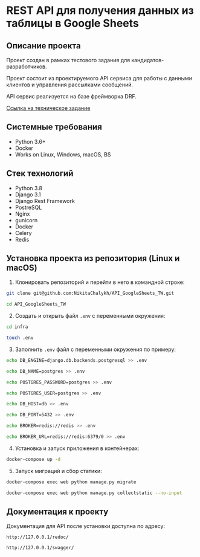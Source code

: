 REST API для получения данных из таблицы в Google Sheets
=====

Описание проекта
----------

Проект создан в рамках тестового задания для кандидатов-разработчиков. 

Проект состоит из проектируемого API сервиса для работы с данными клиентов и управления рассылками сообщений.

API сервис реализуется на базе фреймворка DRF.

[Ссылка на техническое задание]([https://www.craft.do/s/n6OVYFVUpq0o6L](https://kanalservis.notion.site/kanalservis/Python-82f517c516d041b8aca227f0a44ed1f1))

Системные требования
----------
* Python 3.6+
* Docker
* Works on Linux, Windows, macOS, BS

Стек технологий
----------
* Python 3.8
* Django 3.1
* Django Rest Framework
* PostreSQL
* Nginx
* gunicorn
* Docker
* Celery
* Redis

Установка проекта из репозитория (Linux и macOS)
----------
1. Клонировать репозиторий и перейти в него в командной строке:
```bash 
git clone git@github.com:NikitaChalykh/API_GoogleSheets_TW.git

cd API_GoogleSheets_TW
```

2. Cоздать и открыть файл ```.env``` с переменными окружения:
```bash 
cd infra

touch .env
```

3. Заполнить ```.env``` файл с переменными окружения по примеру:
```bash 
echo DB_ENGINE=django.db.backends.postgresql >> .env

echo DB_NAME=postgres >> .env

echo POSTGRES_PASSWORD=postgres >> .env

echo POSTGRES_USER=postgres >> .env

echo DB_HOST=db >> .env

echo DB_PORT=5432 >> .env

echo BROKER=redis://redis >> .env

echo BROKER_URL=redis://redis:6379/0 >> .env
```

4. Установка и запуск приложения в контейнерах:
```bash 
docker-compose up -d
```

5. Запуск миграций и сбор статики:
```bash 
docker-compose exec web python manage.py migrate

docker-compose exec web python manage.py collectstatic --no-input  
```
Документация к проекту
----------
Документация для API после установки доступна по адресу:

```http://127.0.0.1/redoc/```

```http://127.0.0.1/swagger/```

